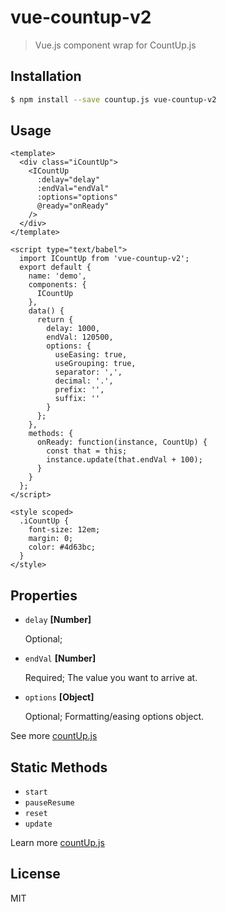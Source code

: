 # vue-countup-v2

> Vue.js component wrap for CountUp.js

## Installation

```bash
$ npm install --save countup.js vue-countup-v2
```

## Usage

``` vue
<template>
  <div class="iCountUp">
    <ICountUp
      :delay="delay"
      :endVal="endVal"
      :options="options"
      @ready="onReady"
    />
  </div>
</template>

<script type="text/babel">
  import ICountUp from 'vue-countup-v2';
  export default {
    name: 'demo',
    components: {
      ICountUp
    },
    data() {
      return {
        delay: 1000,
        endVal: 120500,
        options: {
          useEasing: true,
          useGrouping: true,
          separator: ',',
          decimal: '.',
          prefix: '',
          suffix: ''
        }
      };
    },
    methods: {
      onReady: function(instance, CountUp) {
        const that = this;
        instance.update(that.endVal + 100);
      }
    }
  };
</script>

<style scoped>
  .iCountUp {
    font-size: 12em;
    margin: 0;
    color: #4d63bc;
  }
</style>
```

## Properties

* `delay` **[Number]**

  Optional;

* `endVal` **[Number]**

  Required; The value you want to arrive at.

* `options` **[Object]**

  Optional; Formatting/easing options object.

See more [countUp.js](https://github.com/inorganik/countUp.js)

## Static Methods

* `start`
* `pauseResume`
* `reset`
* `update`

Learn more [countUp.js](https://github.com/inorganik/countUp.js)

## License

MIT
